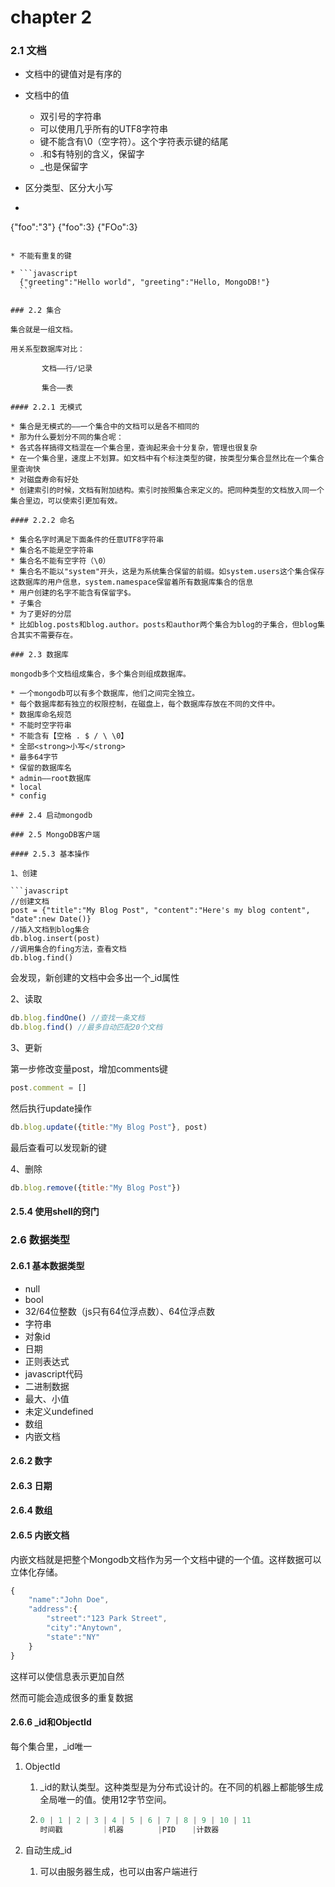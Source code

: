 # chapter 2

### 2.1 文档

* 文档中的键值对是有序的

* 文档中的值

  * 双引号的字符串
  * 可以使用几乎所有的UTF8字符串
  * 键不能含有\0（空字符）。这个字符表示键的结尾
  * .和$有特别的含义，保留字
  * _也是保留字

* 区分类型、区分大小写

* ```javascript
{"foo":"3"}
  {"foo":3}
  {"FOo":3}
  ```
  
* 不能有重复的键

  * ```javascript
    {"greeting":"Hello world", "greeting":"Hello, MongoDB!"}
    ```

### 2.2 集合

集合就是一组文档。

用关系型数据库对比：

​		文档——行/记录

​		集合——表

#### 2.2.1 无模式

* 集合是无模式的——一个集合中的文档可以是各不相同的
* 那为什么要划分不同的集合呢：
  * 各式各样搞得文档混在一个集合里，查询起来会十分复杂，管理也很复杂
  * 在一个集合里，速度上不划算。如文档中有个标注类型的键，按类型分集合显然比在一个集合里查询快
  * 对磁盘寿命有好处
  * 创建索引的时候，文档有附加结构。索引时按照集合来定义的。把同种类型的文档放入同一个集合里边，可以使索引更加有效。

#### 2.2.2 命名

* 集合名字时满足下面条件的任意UTF8字符串
  * 集合名不能是空字符串
  * 集合名不能有空字符（\0）
  * 集合名不能以"system"开头，这是为系统集合保留的前缀。如system.users这个集合保存这数据库的用户信息，system.namespace保留着所有数据库集合的信息
  * 用户创建的名字不能含有保留字$。
* 子集合
  * 为了更好的分层
  * 比如blog.posts和blog.author。posts和author两个集合为blog的子集合，但blog集合其实不需要存在。

### 2.3 数据库

mongodb多个文档组成集合，多个集合则组成数据库。

* 一个mongodb可以有多个数据库，他们之间完全独立。
* 每个数据库都有独立的权限控制，在磁盘上，每个数据库存放在不同的文件中。
* 数据库命名规范
  * 不能时空字符串
  * 不能含有【空格 . $ / \ \0】
  * 全部<strong>小写</strong>
  * 最多64字节
* 保留的数据库名
  * admin——root数据库
  * local
  * config

### 2.4 启动mongodb

### 2.5 MongoDB客户端

#### 2.5.3 基本操作

1、创建

```javascript
//创建文档
post = {"title":"My Blog Post", "content":"Here's my blog content", "date":new Date()}
//插入文档到blog集合
db.blog.insert(post)
//调用集合的fing方法，查看文档
db.blog.find()
```

会发现，新创建的文档中会多出一个_id属性

2、读取

```javascript
db.blog.findOne() //查找一条文档
db.blog.find() //最多自动匹配20个文档
```

3、更新

第一步修改变量post，增加comments键

```javascript
post.comment = []
```

然后执行update操作

```javascript
db.blog.update({title:"My Blog Post"}, post)
```

最后查看可以发现新的键

4、删除

```javascript
db.blog.remove({title:"My Blog Post"})
```

#### 2.5.4 使用shell的窍门

### 2.6 数据类型

#### 2.6.1 基本数据类型

* null
* bool
* 32/64位整数（js只有64位浮点数）、64位浮点数
* 字符串
* 对象id
* 日期
* 正则表达式
* javascript代码
* 二进制数据
* 最大、小值
* 未定义undefined
* 数组
* 内嵌文档

#### 2.6.2 数字

#### 2.6.3 日期

#### 2.6.4 数组

#### 2.6.5 内嵌文档

内嵌文档就是把整个Mongodb文档作为另一个文档中键的一个值。这样数据可以立体化存储。

```javascript
{
    "name":"John Doe",
    "address":{
        "street":"123 Park Street",
        "city":"Anytown",
        "state":"NY"
    }
}
```

这样可以使信息表示更加自然

然而可能会造成很多的重复数据

#### 2.6.6 _id和ObjectId

每个集合里，_id唯一

1. ObjectId

   1. _id的默认类型。这种类型是为分布式设计的。在不同的机器上都能够生成全局唯一的值。使用12字节空间。

   2. ```javascript
      0 | 1 | 2 | 3 | 4 | 5 | 6 | 7 | 8 | 9 | 10 | 11
      时间戳　　　　  ｜机器　　　　 |PID 　 |计数器
      ```

2. 自动生成_id

   1. 可以由服务器生成，也可以由客户端进行

